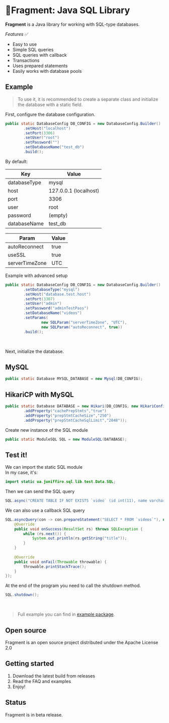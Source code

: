 # 💾Fragment: Java SQL Library

**Fragment** is a Java library for working with SQL-type databases.
<br/>

*Features* ✅

* Easy to use
* Simple SQL queries
* SQL queries with callback
* Transactions
* Uses prepared statements
* Easily works with database pools

## Example

> To use it, it is recommended to create a separate class and initialize 
> the database with a static field.

First, configure the database configuration.

```java
public static DatabaseConfig DB_CONFIG = new DatabaseConfig.Builder()
        .setHost("localhost")
        .setPort(3306)
        .setUser("root")
        .setPassword("")
        .setDatabaseName("test_db")
        .build();
```
By default:

| Key            | Value               |
|----------------|---------------------|
| databaseType   | mysql               |
| host           | 127.0.0.1 (localhost) |
| port           | 3306                |
| user           | root                |
| password       | (empty)             |
| databaseName   | test_db             |

| Param          | Value |
|----------------|-------|
| autoReconnect  | true  |
| useSSL         | true  |
| serverTimeZone | UTC   |

Example with advanced setup
```java
public static DatabaseConfig DB_CONFIG = new DatabaseConfig.Builder()
        .setDatabaseType("mysql")
        .setHost("database.test.host")
        .setPort(3307)
        .setUser("admin")
        .setPassword("adminTestPass")
        .setDatabaseName("videos")
        .setParams(
                new SQLParam("serverTimeZone", "UTC"),
                new SQLParam("autoReconnect", true))
        .build();
```

<br/>

Next, initialize the database.

## MySQL

```java
public static Database MYSQL_DATABASE = new Mysql(DB_CONFIG);
```

## HikariCP with MySQL

```java
public static Database DATABASE = new Hikari(DB_CONFIG, new HikariConfig2()
        .addProperty("cachePrepStmts","true")
        .addProperty("prepStmtCacheSize","250")
        .addProperty("prepStmtCacheSqlLimit","2048"));
```

Create new instance of the SQL module

```java
public static ModuleSQL SQL = new ModuleSQL(DATABASE);
```

## Test it!

We can import the static SQL module
<br/>
In my case, it's:
```java
import static ua.juniffiro.sql.lib.test.Data.SQL;
```

Then we can send the SQL query

```java
SQL.async("CREATE TABLE IF NOT EXISTS `video` (id int(11), name varchar(36))");
```

We can also use a callback SQL query

```java
SQL.asyncQuery(con -> con.prepareStatement("SELECT * FROM `videos`"), new Callback<ResultSet>() {
    @Override 
    public void onSuccess(ResultSet rs) throws SQLException {
        while (rs.next()) {
            System.out.println(rs.getString("title"));
        }
    }
    
    @Override 
    public void onFail(Throwable throwable) {
        throwable.printStackTrace();
    }
});
```

At the end of the program you need to call the shutdown method.

```java
SQL.shutdown();
```
<br>

> Full example you can find in [example package]().

## Open source

Fragment is an open source project distributed under the Apache License 2.0 <br>

## Getting started

1. Download the latest build from releases
2. Read the FAQ and examples
3. Enjoy!

## Status

Fragment is in beta release. <br>